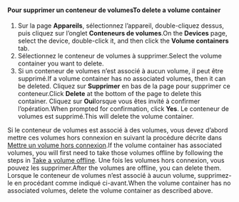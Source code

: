 <!--author=SharS last changed: 9/16/15-->

#### <a name="to-delete-a-volume-container"></a><span data-ttu-id="81927-101">Pour supprimer un conteneur de volumes</span><span class="sxs-lookup"><span data-stu-id="81927-101">To delete a volume container</span></span>
1. <span data-ttu-id="81927-102">Sur la page **Appareils**, sélectionnez l’appareil, double-cliquez dessus, puis cliquez sur l’onglet **Conteneurs de volumes**.</span><span class="sxs-lookup"><span data-stu-id="81927-102">On the **Devices** page, select the device, double-click it, and then click the **Volume containers** tab.</span></span>
2. <span data-ttu-id="81927-103">Sélectionnez le conteneur de volumes à supprimer.</span><span class="sxs-lookup"><span data-stu-id="81927-103">Select the volume container you want to delete.</span></span>
3. <span data-ttu-id="81927-104">Si un conteneur de volumes n’est associé à aucun volume, il peut être supprimé.</span><span class="sxs-lookup"><span data-stu-id="81927-104">If a volume container has no associated volumes, then it can be deleted.</span></span> <span data-ttu-id="81927-105">Cliquez sur **Supprimer** en bas de la page pour supprimer ce conteneur.</span><span class="sxs-lookup"><span data-stu-id="81927-105">Click **Delete** at the bottom of the page to delete this container.</span></span> <span data-ttu-id="81927-106">Cliquez sur **Oui**lorsque vous êtes invité à confirmer l’opération.</span><span class="sxs-lookup"><span data-stu-id="81927-106">When prompted for confirmation, click **Yes**.</span></span> <span data-ttu-id="81927-107">Le conteneur de volumes est supprimé.</span><span class="sxs-lookup"><span data-stu-id="81927-107">This will delete the volume container.</span></span>

<span data-ttu-id="81927-108">Si le conteneur de volumes est associé à des volumes, vous devez d’abord mettre ces volumes hors connexion en suivant la procédure décrite dans [Mettre un volume hors connexion](../articles/storsimple/storsimple-manage-volumes.md#take-a-volume-offline).</span><span class="sxs-lookup"><span data-stu-id="81927-108">If the volume container has associated volumes, you will first need to take those volumes offline by following the steps in [Take a volume offline](../articles/storsimple/storsimple-manage-volumes.md#take-a-volume-offline).</span></span> <span data-ttu-id="81927-109">Une fois les volumes hors connexion, vous pouvez les supprimer.</span><span class="sxs-lookup"><span data-stu-id="81927-109">After the volumes are offline, you can delete them.</span></span> <span data-ttu-id="81927-110">Lorsque le conteneur de volumes n’est associé à aucun volume, supprimez-le en procédant comme indiqué ci-avant.</span><span class="sxs-lookup"><span data-stu-id="81927-110">When the volume container has no associated volumes, delete the volume container as described above.</span></span>

